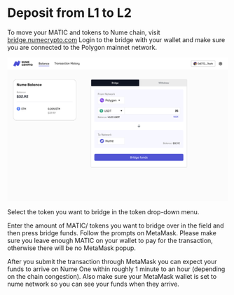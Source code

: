 # Deposit from L1 to L2
To move your MATIC and tokens to Nume chain, visit [bridge.numecrypto.com](https://bridge.numecrypto.com) Login to the bridge with your wallet and make sure you are connected to the Polygon mainnet network.

![Add network](../images/bridge/bridge.png)

Select the token you want to bridge in the token drop-down menu.

Enter the amount of MATIC/ tokens you want to bridge over in the field and then press bridge funds. Follow the prompts on MetaMask.
Please make sure you leave enough MATIC on your wallet to pay for the transaction, otherwise there will be no MetaMask popup.

After you submit the transaction through MetaMask you can expect your funds to arrive on Nume One within roughly 1 minute to an hour (depending on the chain congestion).
Also make sure your MetaMask wallet is set to nume network so you can see your funds when they arrive.
